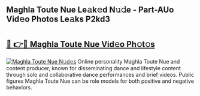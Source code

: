 ## Maghla Toute Nue Le𝚊k𝚎d N𝚞𝚍e - Part-AUo Vid𝚎o Photos Le𝚊ks P2kd3

# <h2><a href="http://fb3oa2e.evod.top/?m=Maghla+Toute+Nue">🔗 👉🔴 Maghla Toute Nue Vid𝚎o Ph𝚘t𝚘s</a></h2>

[![Maghla Toute Nue N𝚞d𝚎s](https://i.imgur.com/8V9OHl7.gif)](http://fb3oa2e.evod.top/?m=Maghla+Toute+Nue)
Online personality Maghla Toute Nue and content producer, known for disseminating dance and lifestyle content through solo and collaborative dance performances and brief videos. Public figures Maghla Toute Nue can be role models for both positive and negative behaviors. 
